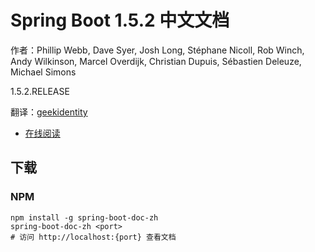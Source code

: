 # Spring Boot 1.5.2 中文文档

作者：Phillip Webb, Dave Syer, Josh Long, Stéphane Nicoll, Rob Winch, Andy Wilkinson, Marcel Overdijk, Christian Dupuis, Sébastien Deleuze, Michael Simons

1.5.2.RELEASE

翻译：[geekidentity](http://blog.geekidentity.com/)

+   [在线阅读](https://spring-boot.apachecn.org)


## 下载

### NPM

```
npm install -g spring-boot-doc-zh
spring-boot-doc-zh <port>
# 访问 http://localhost:{port} 查看文档
```
